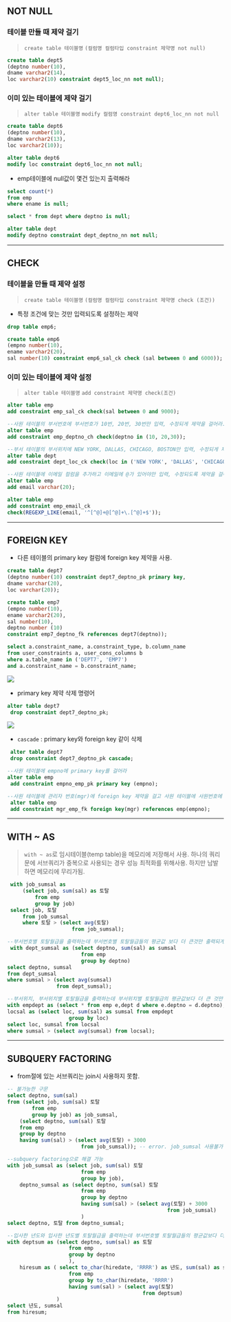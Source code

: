 
## NOT NULL

### 테이블 만들 때 제약 걸기

>`create table 테이블명`
>`(컬럼명 컬럼타입 constraint 제약명 not null)`

```sql
create table dept5
(deptno number(10),
dname varchar2(14),
loc varchar2(10) constraint dept5_loc_nn not null);
```


### 이미 있는 테이블에 제약 걸기

>`alter table 테이블명`
>`modify 컬럼명 constraint dept6_loc_nn not null`

```sql
create table dept6
(deptno number(10),
dname varchar2(13),
loc varchar2(10));

alter table dept6
modify loc constraint dept6_loc_nn not null;
```

- emp테이블에 null값이 몇건 있는지 출력해라
```sql
select count(*)
from emp
where ename is null;
```

```sql
select * from dept where deptno is null;

alter table dept
modify deptno constraint dept_deptno_nn not null;
```


---
## CHECK

### 테이블을 만들 때 제약 설정

>`create table 테이블명`
>`(컬럼명 컬럼타입 constraint 제약명 check (조건))`

- 특정 조건에 맞는 것만 입력되도록 설정하는 제약

```sql
drop table emp6;

create table emp6
(empno number(10),
ename varchar2(20),
sal number(10) constraint emp6_sal_ck check (sal between 0 and 6000));
```


### 이미 있는 테이블에 제약 설정

>`alter table 테이블명`
>`add constraint 제약명 check(조건)`

```sql
alter table emp
add constraint emp_sal_ck check(sal between 0 and 9000);
```

```sql
--사원 테이블의 부서번호에 부서번호가 10번, 20번, 30번만 입력, 수정되게 제약을 걸어라.
alter table emp
add constraint emp_deptno_ch check(deptno in (10, 20,30));
```

```sql
--부서 테이블의 부서위치에 NEW YORK, DALLAS, CHICAGO, BOSTON만 입력, 수정되게 제약을 걸어라.
alter table dept
add constraint dept_loc_ck check(loc in ('NEW YORK', 'DALLAS', 'CHICAGO', 'BOSTON'));
```

```sql
--사원 테이블에 이메일 컬럼을 추가하고 이메일에 @가 있어야만 입력, 수정되도록 제약을 걸어라.
alter table emp
add email varchar(20);

alter table emp
add constraint emp_email_ck 
check(REGEXP_LIKE(email, '^[^@]+@[^@]+\.[^@]+$'));
```


---
## FOREIGN KEY

- 다른 테이블의 primary key 컬럼에 foreign key 제약을 사용.

```sql
create table dept7
(deptno number(10) constraint dept7_deptno_pk primary key,
dname varchar(20),
loc varchar(20));

create table emp7
(empno number(10),
ename varchar2(20),
sal number(10),
deptno number (10)
constraint emp7_deptno_fk references dept7(deptno));

select a.constraint_name, a.constraint_type, b.column_name
from user_constraints a, user_cons_columns b
where a.table_name in ('DEPT7', 'EMP7')
and a.constraint_name = b.constraint_name;
```
![](13-1.png)

- primary key 제약 삭제 명령어
```sql
alter table dept7
 drop constraint dept7_deptno_pk;
```
![](13-2.png)

- `cascade` : primary key와 foreign key 같이 삭제
```sql
 alter table dept7
 drop constraint dept7_deptno_pk cascade;
```

```sql
--사원 테이블에 empno에 primary key를 걸어라
alter table emp
 add constraint empno_emp_pk primary key (empno);
```

```sql
--사원 테이블에 관리자 번호(mgr)에 foreign key 제약을 걸고 사원 테이블에 사원번호에 있는 컬럼을 참조하게 하여 관리자 번호가 사원 테이블에 있는 사원번호에 해당하는 사원들만 관리자 번호로 입력, 수정될 수 있도록 해라
 alter table emp
 add constraint mgr_emp_fk foreign key(mgr) references emp(empno);
```


---
## WITH ~ AS

>`with ~ as`로 임시테이블(temp table)을 메모리에 저장해서 사용. 하나의 쿼리문에 서브쿼리가 중복으로 사용되는 경우 성능 최적화를 위해사용. 하지만 남발하면 메모리에 무리가됨.

```sql
 with job_sumsal as 
	 (select job, sum(sal) as 토탈 
		 from emp 
		 group by job)
 select job, 토탈
	 from job_sumsal
	 where 토탈 > (select avg(토탈)
					 from job_sumsal);
```

```sql
--부서번호별 토탈월급을 출력하는데 부서번호별 토탈월급들의 평균값 보다 더 큰것만 출력되게해라.
 with dept_sumsal as (select deptno, sum(sal) as sumsal
                        from emp
                        group by deptno)
select deptno, sumsal
from dept_sumsal
where sumsal > (select avg(sumsal) 
                from dept_sumsal);
```

```sql
--부서위치, 부서위치별 토탈월급을 출력하는데 부서위치별 토탈월급의 평균값보다 더 큰 것만 출력해라.
with empdept as (select * from emp e,dept d where e.deptno = d.deptno),
locsal as (select loc, sum(sal) as sumsal from empdept
                    group by loc)
select loc, sumsal from locsal
where sumsal > (select avg(sumsal) from locsal);
```


---
## SUBQUERY FACTORING

- from절에 있는 서브쿼리는 join시 사용하지 못함.
```sql
-- 불가능한 구문
select deptno, sum(sal)
from (select job, sum(sal) 토탈
        from emp
        group by job) as job_sumsal,
    (select deptno, sum(sal) 토탈
    from emp
    group by deptno
    having sum(sal) > (select avg(토탈) + 3000
                        from job_sumsal)); -- error. job_sumsal 사용불가
```

```sql
--subquery factoring으로 해결 가능
with job_sumsal as (select job, sum(sal) 토탈
                        from emp
                        group by job),
    deptno_sumsal as (select deptno, sum(sal) 토탈
                        from emp
                        group by deptno
                        having sum(sal) > (select avg(토탈) + 3000
                                                    from job_sumsal)
                        )
select deptno, 토탈 from deptno_sumsal;  
```

```sql
--입사한 년도와 입사한 년도별 토탈월급을 출력하는데 부서번호별 토탈월급들의 평균값보다 더 큰것만 출력해라.
with deptsum as (select deptno, sum(sal) as 토탈  
                    from emp
                    group by deptno
                    ),
    hiresum as ( select to_char(hiredate, 'RRRR') as 년도, sum(sal) as sumsal 
                    from emp 
                    group by to_char(hiredate, 'RRRR')
                    having sum(sal) > (select avg(토탈)
                                            from deptsum)
                )
select 년도, sumsal 
from hiresum;
```

